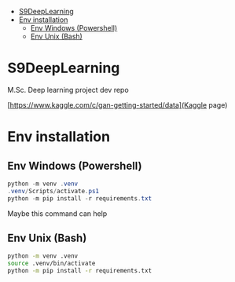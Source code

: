 - [S9DeepLearning](#s9deeplearning)
- [Env installation](#env-installation)
  - [Env Windows (Powershell)](#env-windows-powershell)
  - [Env Unix (Bash)](#env-unix-bash)

# S9DeepLearning

M.Sc. Deep learning project dev repo

[https://www.kaggle.com/c/gan-getting-started/data](Kaggle page)

# Env installation

## Env Windows (Powershell)

```powershell
python -m venv .venv
.venv/Scripts/activate.ps1
python -m pip install -r requirements.txt
```

Maybe this command can help

## Env Unix (Bash)

```bash
python -m venv .venv
source .venv/bin/activate
python -m pip install -r requirements.txt
```
